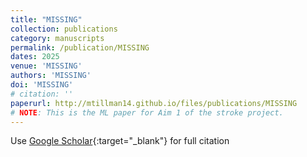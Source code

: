 ```yaml
---
title: "MISSING"
collection: publications
category: manuscripts
permalink: /publication/MISSING
dates: 2025
venue: 'MISSING'
authors: 'MISSING'
doi: 'MISSING'
# citation: ''
paperurl: http://mtillman14.github.io/files/publications/MISSING
# NOTE: This is the ML paper for Aim 1 of the stroke project.
---
```

Use [Google Scholar](){:target="_blank"} for full citation